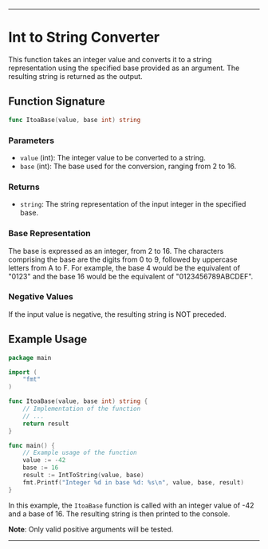
---

# Int to String Converter

This function takes an integer value and converts it to a string representation using the specified base provided as an argument. The resulting string is returned as the output.

## Function Signature

```go
func ItoaBase(value, base int) string
```

### Parameters

- `value` (int): The integer value to be converted to a string.
- `base` (int): The base used for the conversion, ranging from 2 to 16.

### Returns

- `string`: The string representation of the input integer in the specified base.

### Base Representation

The base is expressed as an integer, from 2 to 16. The characters comprising the base are the digits from 0 to 9, followed by uppercase letters from A to F. For example, the base 4 would be the equivalent of "0123" and the base 16 would be the equivalent of "0123456789ABCDEF".

### Negative Values

If the input value is negative, the resulting string is NOT preceded.

## Example Usage

```go
package main

import (
	"fmt"
)

func ItoaBase(value, base int) string {
	// Implementation of the function
	// ...
	return result
}

func main() {
	// Example usage of the function
	value := -42
	base := 16
	result := IntToString(value, base)
	fmt.Printf("Integer %d in base %d: %s\n", value, base, result)
}
```

In this example, the `ItoaBase` function is called with an integer value of -42 and a base of 16. The resulting string is then printed to the console.

**Note**: Only valid positive arguments will be tested.

---